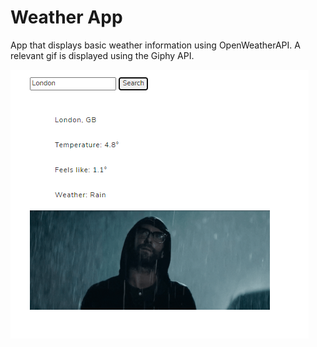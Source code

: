 # Weather App

App that displays basic weather information using OpenWeatherAPI. A relevant gif is displayed using the Giphy API.

![Weather](resources/weather.png)
